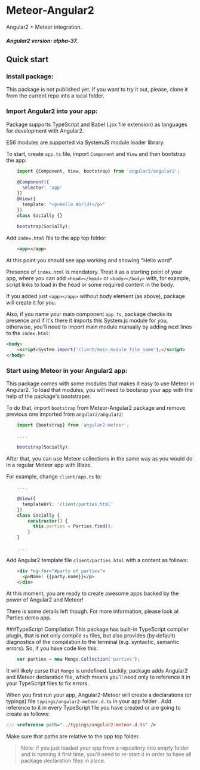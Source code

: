 # Meteor-Angular2
Angular2 + Meteor integration.

##### Angular2 version: alpha-37.

## Quick start

### Install package:
This package is not published yet. If you want to try it out, please, 
clone it from the current repo into a local folder.

### Import Angular2 into your app:
Package supports TypeScript and Babel (.jsx file extension) as languages for development with Angular2.

ES6 modules are supported via SystemJS module loader library.

To start, create `app.ts` file, import `Component` and `View` and then bootstrap the app:
````ts
    import {Component, View, bootstrap} from 'angular2/angular2';
    
    @Component({
      selector: 'app'
    })
    @View({
      template: "<p>Hello World!</p>"
    })
    class Socially {}
    
    bootstrap(Socially);
````

Add `index.html` file to the app top folder:
````html
    <app></app>
````
At this point you should see app working and showing "Hello word".

Presence of `index.html` is mandatory. Treat it as a starting point of your app,
where you can add `<head></head>` or `<body></body>` with, for example,
script links to load in the head or some required content in the body.

If you added just `<app></app>` without body element (as above), package will create it for you.

Also, if you name your main component `app.ts`, package checks its presence and if it's there it imports this System.js module for you,
otherwise, you'll need to import main module manually by adding next lines to the `index.html`:
````html
<body>
    <script>System.import('client/main_module_file_name');</script>
</body>
````

### Start using Meteor in your Angular2 app:
This package comes with some modules that makes it easy to use Meteor in Angular2.
To load that modules, you will need to bootsrap your app with the help of the package's bootstraper.

To do that, import `bootstrap` from Meteor-Angular2 package and remove previous one imported from `angular2/angular2`:

````ts
    import {bootstrap} from 'angular2-meteor';
    
    ....
    
    bootstrap(Socially);
````

After that, you can use Meteor collections in the same way as you would do in a regular Meteor app with Blaze.

For example, change `client/app.ts` to:
````ts
    ....
    
    @View({
      templateUrl: 'client/parties.html'
    })
    class Socially {
        constructor() {
          this.parties = Parties.find();
        }
    }
    
    ....
````

Add Angular2 template file `client/parties.html` with a content as follows:
````html
    <div *ng-for="#party of parties">
      <p>Name: {{party.name}}</p>
    </div>
````

At this moment, you are ready to create awesome apps backed by the power of Angular2 and Meteor!

There is some details left though.
For more information, please look at Parties demo app.

###TypeScript Compilation
This package has built-in TypeScript compiler plugin, that is not only compile `ts` files, but also provides (by default) diagnostics of the compilation to the terminal (e.g. syntactic, semantic errors). So, if you have code like this:
````ts
    var parties = new Mongo.Collection('parties');
````
It will likely curse that `Mongo` is undefined. Luckily, package adds Angular2 and Meteor declaration file, which means you'll need only to reference it in your TypeScript files to fix errors. 

When you first run your app, Angular2-Meteor will create a declarations (or typings) file `typings/angular2-meteor.d.ts` in your app folder . Add reference to it in every TypeScript file you have created or are going to create as follows:
````ts
/// <reference path="../typings/angular2-meteor.d.ts" />
````
Make sure that paths are relative to the app top folder.

> Note: if you just loaded your app from a repository into empty folder and is running it first time, you'll need to re-start it in order to have all package declaration files in place.
